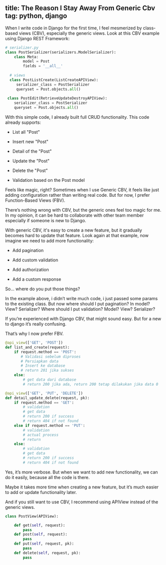 title: The Reason I Stay Away From Generic Cbv
tag: python, django
---

When I write code in Django for the first time, I feel mesmerized by class-based views (CBV), especially the generic views. Look at this CBV example using Django REST Framework:

```python
# serializer.py
class PostSerializer(serializers.ModelSerializer):
    class Meta:
        model = Post
        fields = '__all__'
        
  # views
  class PostListCreate(ListCreateAPIView):
     serializer_class = PostSerializer
     queryset = Post.objects.all()
     
 class PostEdit(RetrieveUpdateDestroyAPIView):
    serializer_class = PostSerializer
    queryset = Post.objects.all()
```

With this simple code, I already built full CRUD functionality. This code already supports:

  - List all "Post"

  - Insert new "Post"

  - Detail of the "Post"

  - Update the "Post"

  - Delete the "Post"

  - Validation based on the Post model

Feels like magic, right? Sometimes when I use Generic CBV, it feels like just adding configuration rather than writing real code.
But for now, I prefer Function-Based Views (FBV).

There’s nothing wrong with CBV, but the generic ones feel too magic for me. In my opinion, it can be hard to collaborate with other team member especially if someone is new to Django.

With generic CBV, it's easy to create a new feature, but it gradually becomes hard to update that feature. Look again at that example, now imagine we need to add more functionality:

  - Add pagination

  - Add custom validation

  - Add authorization

  - Add a custom response

So... where do you put those things?

In the example above, i didn’t write much code, i just passed some params to the existing class. But now where should I put pagination? In model? View? Serializer?
Where should I put validation? Model? View? Serializer?

If you’re experienced with Django CBV, that might sound easy.
But for a new to django it’s really confusing.

That’s why I now prefer FBV.
```python
@api_view(['GET', 'POST'])
def list_and_create(request):
    if request.method == 'POST':
       # Validasi sebelum diproses 
       # Persiapkan data 
       # Insert ke database 
       # return 201 jika sukses
    else:
        # get data dari database
        # return 200 jika ada, return 200 tetap dilakukan jika data 0

@api_view(['GET', 'PUT', 'DELETE'])
def detail_update_delete(request, pk):
    if request.method == 'GET':
        # validation
        # get data
        # return 200 if success
        # return 404 if not found
    else if request.method == 'PUT':
        # validation
        # actual process
        # return
    else:
        # validation
        # get data
        # return 200 if success
        # return 404 if not found
```

Yes, it’s more verbose.
But when we want to add new functionality, we can do it easily, because all the code is there.

Maybe it takes more time when creating a new feature, but it’s much easier to add or update functionality later.

And if you still want to use CBV, I recommend using APIView instead of the generic views.

```python
class PostView(APIView):

    def get(self, request):
        pass
    def post(self, request):
        pass
    def put(self, request, pk):
        pass
    def delete(self, request, pk):
        pass
```